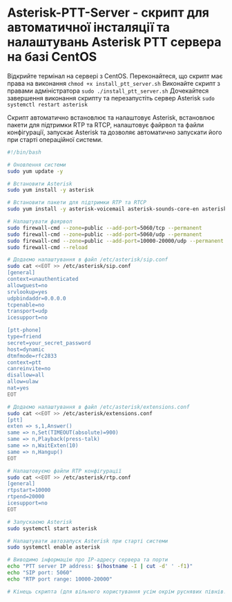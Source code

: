 # Asterisk-PTT-Server - скрипт для автоматичної інсталяції та налаштувань Asterisk PTT сервера на базі CentOS

Відкрийте термінал на сервері з CentOS. Переконайтеся, що скрипт має права на виконання `chmod +x install_ptt_server.sh` Виконайте скрипт з правами адміністратора
`sudo ./install_ptt_server.sh` Дочекайтеся завершення виконання скрипту та перезапустіть сервер Asterisk `sudo systemctl restart asterisk`


Скрипт автоматично встановлює та налаштовує Asterisk, встановлює пакети для підтримки RTP та RTCP, налаштовує файрвол та файли конфігурації, запускає Asterisk та дозволяє автоматично запускати його при старті операційної системи.
```bash
#!/bin/bash

# Оновлення системи
sudo yum update -y

# Встановити Asterisk
sudo yum install -y asterisk

# Встановити пакети для підтримки RTP та RTCP
sudo yum install -y asterisk-voicemail asterisk-sounds-core-en asterisk-dahdi

# Налаштувати фаярвол
sudo firewall-cmd --zone=public --add-port=5060/tcp --permanent
sudo firewall-cmd --zone=public --add-port=5060/udp --permanent
sudo firewall-cmd --zone=public --add-port=10000-20000/udp --permanent
sudo firewall-cmd --reload

# Додаємо налаштування в файл /etc/asterisk/sip.conf
sudo cat <<EOT >> /etc/asterisk/sip.conf
[general]
context=unauthenticated
allowguest=no
srvlookup=yes
udpbindaddr=0.0.0.0
tcpenable=no
transport=udp
icesupport=no

[ptt-phone]
type=friend
secret=your_secret_password
host=dynamic
dtmfmode=rfc2833
context=ptt
canreinvite=no
disallow=all
allow=ulaw
nat=yes
EOT

# Додаємо налаштування в файл /etc/asterisk/extensions.conf
sudo cat <<EOT >> /etc/asterisk/extensions.conf
[ptt]
exten => s,1,Answer()
same => n,Set(TIMEOUT(absolute)=900)
same => n,Playback(press-talk)
same => n,WaitExten(10)
same => n,Hangup()
EOT

# Налаштовуємо файли RTP конфігурації
sudo cat <<EOT >> /etc/asterisk/rtp.conf
[general]
rtpstart=10000
rtpend=20000
icesupport=no
EOT

# Запускаємо Asterisk
sudo systemctl start asterisk

# Налаштувати автозапуск Asterisk при старті системи
sudo systemctl enable asterisk

# Виводимо інформацію про IP-адресу сервера та порти
echo "PTT server IP address: $(hostname -I | cut -d' ' -f1)"
echo "SIP port: 5060"
echo "RTP port range: 10000-20000"

# Кінець скрипта (для вільного користування усім окрім руснявих півнів!)
```
